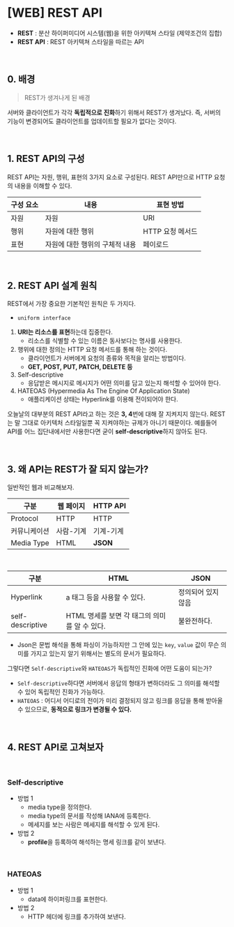 # [WEB] REST API

- **REST** : 분산 하이퍼미디어 시스템(웹)을 위한 아키텍쳐 스타일 (제약조건의 집합)
- **REST API** : REST 아키텍쳐 스타일을 따르는 API

<br>

## 0. 배경

> REST가 생겨나게 된 배경

서버와 클라이언트가 각각 **독립적으로 진화**하기 위해서 REST가 생겨났다. 즉, 서버의 기능이 변경되어도 클라이언트를 업데이트할 필요가 없다는 것이다.

<br>

## 1. REST API의 구성

REST API는 자원, 행위, 표현의 3가지 요소로 구성된다. REST API만으로 HTTP 요청의 내용을 이해할 수 있다.

| 구성 요소 | 내용                           | 표현 방법        |
| --------- | ------------------------------ | ---------------- |
| 자원      | 자원                           | URI              |
| 행위      | 자원에 대한 행위               | HTTP 요청 메서드 |
| 표현      | 자원에 대한 행위의 구체적 내용 | 페이로드         |

<br>

## 2. REST API 설계 원칙

REST에서 가장 중요한 기본적인 원칙은 두 가지다.

- `uniform interface`

1. **URI는 리소스를 표현**하는데 집중한다.
   - 리소스를 식별할 수 있는 이름은 동사보다는 명사를 사용한다.
2. 행위에 대한 정의는 HTTP 요청 메서드를 통해 하는 것이다.
   - 클라이언트가 서버에게 요청의 종류와 목적을 알리는 방법이다.
   - **GET, POST, PUT, PATCH, DELETE 등**
3. Self-descriptive
   - 응답받은 메시지로 메시지가 어떤 의미를 담고 있는지 해석할 수 있어야 한다.
4. HATEOAS (Hypermedia As The Engine Of Application State)
   - 애플리케이션 상태는 Hyperlink를 이용해 전이되어야 한다.

오늘날의 대부분의 REST API라고 하는 것은 **3, 4**번에 대해 잘 지켜지지 않는다. REST는 말 그대로 아키텍처 스타일일뿐 꼭 지켜야하는 규제가 아니기 때문이다. 예를들어 API를 어느 집단내에서만 사용한다면 굳이 **self-descriptive**하지 않아도 된다.

<br>

## 3. 왜 API는 REST가 잘 되지 않는가?

일반적인 웹과 비교해보자.

| 구분         | 웹 페이지 | HTTP API  |
| ------------ | --------- | --------- |
| Protocol     | HTTP      | HTTP      |
| 커뮤니케이션 | 사람-기계 | 기계-기계 |
| Media Type   | HTML      | **JSON**  |

<br>

| 구분             | HTML                                          | JSON               |
| ---------------- | --------------------------------------------- | ------------------ |
| Hyperlink        | a 태그 등을 사용할 수 있다.                   | 정의되어 있지 않음 |
| self-descriptive | HTML 명세를 보면 각 태그의 의미를 알 수 있다. | 불완전하다.        |

- Json은 문법 해석을 통해 파싱이 가능하지만 그 안에 있는 `key`, `value` 값이 무슨 의미를 가지고 있는지 알기 위해서는 별도의 문서가 필요하다.

그렇다면 `Self-descriptive`와 `HATEOAS`가 독립적인 진화에 어떤 도움이 되는가?

- `Self-descriptive`하다면 서버에서 응답의 형태가 변하더라도 그 의미를 해석할 수 있어 독립적인 진화가 가능하다.
- `HATEOAS` : 어디서 어디로의 전이가 미리 결정되지 않고 링크를 응답을 통해 받아올 수 있으므로, **동적으로 링크가 변경될 수 있다.**

<br>

## 4. REST API로 고쳐보자

<br>

### Self-descriptive

- 방법 1
  - media type을 정의한다.
  - media type의 문서를 작성해 IANA에 등록한다.
  - 메세지를 보는 사람은 메세지를 해석할 수 있게 된다.
- 방법 2
  - **profile**을 등록하여 해석하는 명세 링크를 같이 보낸다.

<br>

### HATEOAS

- 방법 1
  - data에 하이퍼링크를 표현한다.
- 방법 2
  - HTTP 헤더에 링크를 추가하여 보낸다.